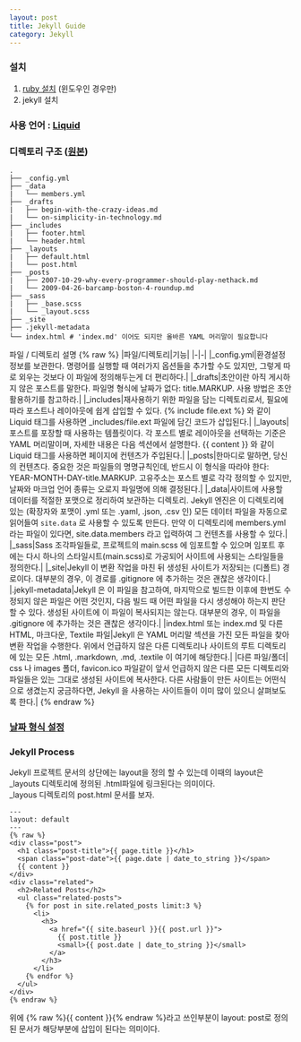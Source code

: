```yaml
---
layout: post
title: Jekyll Guide
category: Jekyll
---
```


### 설치
1. [ruby 설치](https://rubyinstaller.org/downloads/) (윈도우인 경우만)
2. jekyll 설치
<script src="https://gist.github.com/sky25o5/d368e248d668f74f45ec6dee06b22dea.js"></script>

### 사용 언어 : [Liquid](https://shopify.github.io/liquid/)  
### 디렉토리 구조 ([원본](https://jekyllrb-ko.github.io/docs/structure/))
```
.
├── _config.yml
├── _data
|   └── members.yml
├── _drafts
|   ├── begin-with-the-crazy-ideas.md
|   └── on-simplicity-in-technology.md
├── _includes
|   ├── footer.html
|   └── header.html
├── _layouts
|   ├── default.html
|   └── post.html
├── _posts
|   ├── 2007-10-29-why-every-programmer-should-play-nethack.md
|   └── 2009-04-26-barcamp-boston-4-roundup.md
├── _sass
|   ├── _base.scss
|   └── _layout.scss
├── _site
├── .jekyll-metadata
└── index.html # 'index.md' 이어도 되지만 올바른 YAML 머리말이 필요합니다
```
파일 / 디렉토리	설명
{% raw %}
|파일/디렉토리|기능|
|-|-|
|_config.yml|환경설정 정보를 보관한다. 명령어를 실행할 때 여러가지 옵션들을 추가할 수도 있지만, 그렇게 따로 외우는 것보다 이 파일에 정의해두는게 더 편리하다.|
|_drafts|초안이란 아직 게시하지 않은 포스트를 말한다. 파일명 형식에 날짜가 없다: title.MARKUP. 사용 방법은 초안 활용하기를 참고하라.|
|_includes|재사용하기 위한 파일을 담는 디렉토리로서, 필요에 따라 포스트나 레이아웃에 쉽게 삽입할 수 있다. {% include file.ext %} 와 같이 Liquid 태그를 사용하면 _includes/file.ext 파일에 담긴 코드가 삽입된다.|
|_layouts|포스트를 포장할 때 사용하는 템플릿이다. 각 포스트 별로 레이아웃을 선택하는 기준은 YAML 머리말이며, 자세한 내용은 다음 섹션에서 설명한다. {{ content }} 와 같이 Liquid 태그를 사용하면 페이지에 컨텐츠가 주입된다.|
|_posts|한마디로 말하면, 당신의 컨텐츠다. 중요한 것은 파일들의 명명규칙인데, 반드시 이 형식을 따라야 한다: YEAR-MONTH-DAY-title.MARKUP. 고유주소는 포스트 별로 각각 정의할 수 있지만, 날짜와 마크업 언어 종류는 오로지 파일명에 의해 결정된다.|
|_data|사이트에 사용할 데이터를 적절한 포맷으로 정리하여 보관하는 디렉토리. Jekyll 엔진은 이 디렉토리에 있는 (확장자와 포맷이 .yml 또는 .yaml, .json, .csv 인) 모든 데이터 파일을 자동으로 읽어들여 `site.data` 로 사용할 수 있도록 만든다. 만약 이 디렉토리에 members.yml 라는 파일이 있다면, site.data.members 라고 입력하여 그 컨텐츠를 사용할 수 있다.|
|_sass|Sass 조각파일들로, 프로젝트의 main.scss 에 임포트할 수 있으며 임포트 후에는 다시 하나의 스타일시트(main.scss)로 가공되어 사이트에 사용되는 스타일들을 정의한다.|
|_site|Jekyll 이 변환 작업을 마친 뒤 생성된 사이트가 저장되는 (디폴트) 경로이다. 대부분의 경우, 이 경로를 .gitignore 에 추가하는 것은 괜찮은 생각이다.|
|.jekyll-metadata|Jekyll 은 이 파일을 참고하여, 마지막으로 빌드한 이후에 한번도 수정되지 않은 파일은 어떤 것인지, 다음 빌드 때 어떤 파일을 다시 생성해야 하는지 판단할 수 있다. 생성된 사이트에 이 파일이 복사되지는 않는다. 대부분의 경우, 이 파일을 .gitignore 에 추가하는 것은 괜찮은 생각이다.|
|index.html 또는 index.md 및 다른 HTML, 마크다운, Textile 파일|Jekyll 은 YAML 머리말 섹션을 가진 모든 파일을 찾아 변환 작업을 수행한다. 위에서 언급하지 않은 다른 디렉토리나 사이트의 루트 디렉토리에 있는 모든 .html, .markdown, .md, .textile 이 여기에 해당한다.|
|다른 파일/폴더| css 나 images 폴더, favicon.ico 파일같이 앞서 언급하지 않은 다른 모든 디렉토리와 파일들은 있는 그대로 생성된 사이트에 복사한다. 다른 사람들이 만든 사이트는 어떤식으로 생겼는지 궁금하다면, Jekyll 을 사용하는 사이트들이 이미 많이 있으니 살펴보도록 한다.|
{% endraw %}

### [날짜 형식 설정](https://blog.yena.io/studynote/2017/11/06/Date-Formatting.html)

### Jekyll Process
Jekyll 프로젝트 문서의 상단에는 layout을 정의 할 수 있는데 이때의 layout은 _layouts 디렉토리에 정의된 .html파일에 링크된다는 의미이다.  
_layous 디렉토리의 post.html 문서를 보자.
```
---
layout: default
---
{% raw %}
<div class="post">
  <h1 class="post-title">{{ page.title }}</h1>
  <span class="post-date">{{ page.date | date_to_string }}</span>
  {{ content }}
</div>
<div class="related">
  <h2>Related Posts</h2>
  <ul class="related-posts">
    {% for post in site.related_posts limit:3 %}
      <li>
        <h3>
          <a href="{{ site.baseurl }}{{ post.url }}">
            {{ post.title }}
            <small>{{ post.date | date_to_string }}</small>
          </a>
        </h3>
      </li>
    {% endfor %}
  </ul>
</div>
{% endraw %}
```
위에 {% raw %}{{ content }}{% endraw %}라고 쓰인부분이 layout: post로 정의된 문서가 해당부분에 삽입이 된다는 의미이다.
